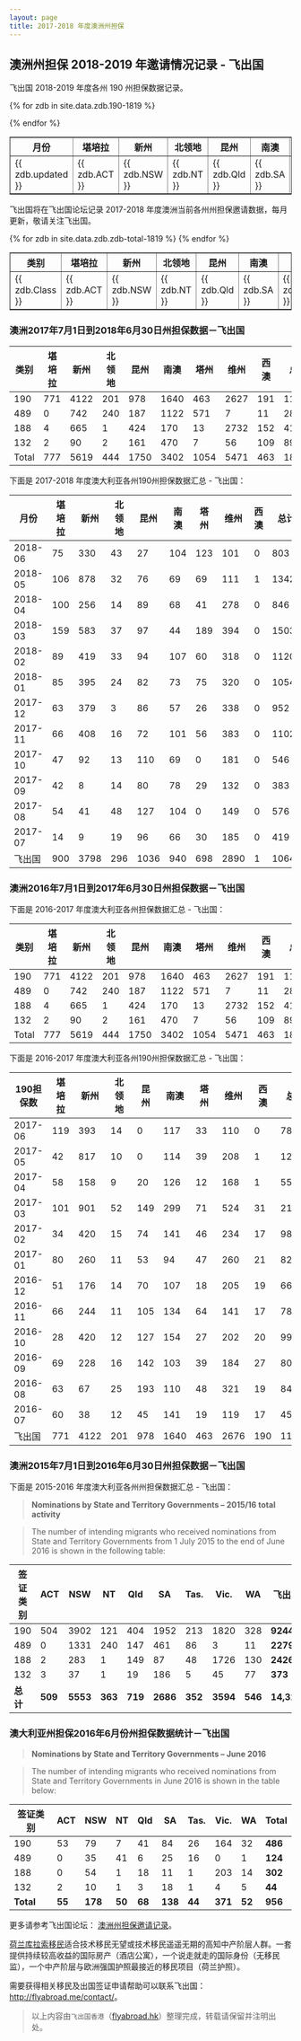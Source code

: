 ```yaml
---
layout: page
title: 2017-2018 年度澳洲州担保
---
```


## 澳洲州担保 2018-2019 年邀请情况记录 - 飞出国

飞出国 2018-2019 年度各州 190 州担保数据记录。

<table border = "1" cellpadding="1" cellspacing="0">
  <tr>
    <th>月份</th>
    <th>堪培拉</th>
    <th>新州</th>
    <th>北领地</th>
    <th>昆州</th>
    <th>南澳</th>
    <th>塔州</th>
    <th>维州</th>
    <th>西澳</th>
    <th>总计</th>
  </tr>

{% for zdb in site.data.zdb.190-1819 %}
<tr>
<td> {{ zdb.updated }} </td>
<td> {{ zdb.ACT }} </td>
<td> {{ zdb.NSW }} </td>
<td> {{ zdb.NT }} </td>
<td> {{ zdb.Qld }} </td>
<td> {{ zdb.SA }} </td>
<td> {{ zdb.Tas }} </td>
<td> {{ zdb.Vic }} </td>
<td> {{ zdb.WA }} </td>
<td> {{ zdb.Total }} </td>
</tr>
{% endfor %}
</table>

飞出国将在飞出国论坛记录 2017-2018 年度澳洲当前各州州担保邀请数据，每月更新，敬请关注飞出国。

<table border = "1" cellpadding="1" cellspacing="0">
  <tr>
    <th>类别</th>
    <th>堪培拉</th>
    <th>新州</th>
    <th>北领地</th>
    <th>昆州</th>
    <th>南澳</th>
    <th>塔州</th>
    <th>维州</th>
    <th>西澳</th>
    <th>总计</th>
  </tr>
{% for zdb in site.data.zdb.zdb-total-1819 %}
<tr>
<td> {{ zdb.Class }} </td>
<td> {{ zdb.ACT }} </td>
<td> {{ zdb.NSW }} </td>
<td> {{ zdb.NT }} </td>
<td> {{ zdb.Qld }} </td>
<td> {{ zdb.SA }} </td>
<td> {{ zdb.Tas }} </td>
<td> {{ zdb.Vic }} </td>
<td> {{ zdb.WA }} </td>
<td> {{ zdb.Total }} </td>
</tr>
{% endfor %}
</table>

### 澳洲2017年7月1日到2018年6月30日州担保数据－飞出国

类别 | 堪培拉 | 新州 | 北领地 | 昆州 | 南澳 | 塔州 | 维州 | 西澳 | 总计
-- | -- | -- | -- | -- | -- | -- | -- | -- | --
190 | 771 | 4122 | 201 | 978 | 1640 | 463 | 2627 | 191 | 11042
489 | 0 | 742 | 240 | 187 | 1122 | 571 | 7 | 11 | 2880
188 | 4 | 665 | 1 | 424 | 170 | 13 | 2732 | 152 | 4161
132 | 2 | 90 | 2 | 161 | 470 | 7 | 56 | 109 | 897
Total | 777 | 5619 | 444 | 1750 | 3402 | 1054 | 5471 | 463 | 18980

下面是 2017-2018 年度澳大利亚各州190州担保数据汇总 - 飞出国：

月份 | 堪培拉 | 新州 | 北领地 | 昆州 | 南澳 | 塔州 | 维州 | 西澳 | 总计
-- | -- | -- | -- | -- | -- | -- | -- | -- | --
2018-06 | 75 | 330 | 43 | 27 | 104 | 123 | 101 | 0 | 803
2018-05 | 106 | 878 | 32 | 76 | 69 | 69 | 111 | 1 | 1342
2018-04 | 100 | 256 | 14 | 89 | 68 | 41 | 278 | 0 | 846
2018-03 | 159 | 583 | 37 | 97 | 44 | 189 | 394 | 0 | 1503
2018-02 | 89 | 419 | 33 | 94 | 107 | 60 | 318 | 0 | 1120
2018-01 | 85 | 395 | 24 | 82 | 73 | 75 | 320 | 0 | 1054
2017-12 | 63 | 379 | 3 | 86 | 57 | 26 | 338 | 0 | 952
2017-11 | 66 | 408 | 16 | 72 | 101 | 56 | 383 | 0 | 1102
2017-10 | 47 | 92 | 13 | 110 | 69 | 0 | 181 | 0 | 546
2017-09 | 42 | 8 | 14 | 80 | 78 | 29 | 132 | 0 | 383
2017-08 | 54 | 41 | 48 | 127 | 104 | 0 | 149 | 0 | 576
2017-07 | 14 | 9 | 19 | 96 | 66 | 30 | 185 | 0 | 419
飞出国 | 900 | 3798 | 296 | 1036 | 940 | 698 | 2890 | 1 | 10646

### 澳洲2016年7月1日到2017年6月30日州担保数据－飞出国

下面是 2016-2017 年度澳大利亚各州担保数据汇总 - 飞出国：

类别  | 堪培拉  | 新州  | 北领地  | 昆州  | 南澳  | 塔州  | 维州  | 西澳  | 总计
----|------|-----|------|-----|-----|-----|-----|-----|---
190  | 771  | 4122  | 201  | 978  | 1640  | 463  | 2627  | 191  | 11042
489  | 0  | 742  | 240  | 187  | 1122  | 571  | 7  | 11  | 2880
188  | 4  | 665  | 1  | 424  | 170  | 13  | 2732  | 152  | 4161
132  | 2  | 90  | 2  | 161  | 470  | 7  | 56  | 109  | 897
Total  | 777  | 5619  | 444  | 1750  | 3402  | 1054  | 5471  | 463  | 18980 

下面是 2016-2017 年度澳大利亚各州190州担保数据汇总 - 飞出国：

190担保数  | 堪培拉  | 新州  | 北领地  | 昆州  | 南澳  | 塔州  | 维州  | 西澳  | 总计
--------|------|-----|------|-----|-----|-----|-----|-----|---
2017-06  | 119  | 393  | 14  | 0  | 117  | 33  | 110  | 0  | 786
2017-05  | 42  | 817  | 10  | 0  | 114  | 39  | 208  | 1  | 1231
2017-04  | 58  | 158  | 9  | 20  | 126  | 12  | 168  | 1  | 552
2017-03  | 101  | 901  | 52  | 149  | 299  | 71  | 524  | 31  | 2128
2017-02  | 34  | 420  | 15  | 74  | 141  | 46  | 234  | 17  | 981
2017-01  | 80  | 260  | 11  | 53  | 94  | 47  | 260  | 21  | 826
2016-12  | 51  | 176  | 14  | 70  | 107  | 18  | 205  | 19  | 660
2016-11  | 66  | 244  | 11  | 105  | 134  | 64  | 141  | 17  | 782
2016-10  | 28  | 420  | 12  | 127  | 154  | 27  | 202  | 20  | 990
2016-09  | 69  | 228  | 16  | 142  | 103  | 39  | 184  | 27  | 808
2016-08  | 63  | 67  | 25  | 193  | 110  | 48  | 321  | 19  | 846
2016-07  | 60  | 38  | 12  | 45  | 141  | 19  | 119  | 17  | 451
飞出国  | 771  | 4122  | 201  | 978  | 1640  | 463  | 2676  | 190  | 11041 

### 澳洲2015年7月1日到2016年6月30日州担保数据－飞出国

下面是 2015-2016 年度澳大利亚各州州担保数据汇总 - 飞出国：

> **Nominations by State and Territory Governments – 2015/16 total activity**

> The number of intending migrants who received nominations from State and Territory Governments from 1 July 2015 to the end of June 2016 is shown in the following table:

| ​签证类别 | ACT | NSW | NT | Qld | SA | Tas. | Vic. | WA | 飞出国 |
| ----- | ---- | ---- | ---- | ---- | ---- | ---- | ----- | ---- | ---- |
| 190  |504  |3902 | 121  |404  |1952  |213  |1820  |328  |**9244** |
| 489  |0 | 1331  |240  |147  |461  |86  |3  |11  |**2279** |
| 188  |2  |283  |1  |149  |87  |48  |1726  |130  |**2426** |
| 132  |3  |37  |1  |19  |186  |5  |45  |77  |**373** |
|**总计** | **509** | **5553**  |**363**  |**719**  |**2686**  |**352**  |**3594**  |**546**  |**14,322** |

### 澳大利亚州担保2016年6月份州担保数据统计－飞出国

> **Nominations by State and Territory Governments – June 2016**

> The number of intending migrants who received nominations from State and Territory Governments in June 2016 is shown in the table below:

| 签证类别 | ACT | NSW | NT | Qld | SA | Tas. | Vic. | WA | Total |
| --- | --- | --- | --- | --- | --- | --- | --- | --- | --- |
| 190  |53  |79  |7  |41 | 84  |26  |164  |32  |**486** |
| 489 |0  |35 | 41 | 6 | 25  |16  |0  |1  |**124** |
| 188  |0  |54  |1  |18  |11  |1  |203  |14 | **302** |
| 132  |2  |10  |1  |3  |18  |1  |4  |5  |**44** |
| **Total**  |**55**  |**178**  |**50**  |**68**  |**138**  |**44**  |**371**  |**52**  |**956** |

更多请参考飞出国论坛： [澳洲州担保邀请记录][1]。

[荷兰库拉索移民](http://www.flyabroad.hk/curacao)适合技术移民无望或技术移民遥遥无期的高知中产阶层人群。一套提供持续较高收益的国际房产（酒店公寓），一个说走就走的国际身份（无移民监），一个中产阶层与欧洲强国护照最接近的移民项目（荷兰护照）。

需要获得相关移民及出国签证申请帮助可以联系飞出国： <a href="http://flyabroad.me/contact" target="_blank">http://flyabroad.me/contact/</a>。

> 以上内容由`飞出国香港`（<a href="http://flyabroad.hk/" target="_blank">flyabroad.hk</a>）整理完成，转载请保留并注明出处。

  [1]: http://bbs.fcgvisa.com/t/2017-2018/18110
